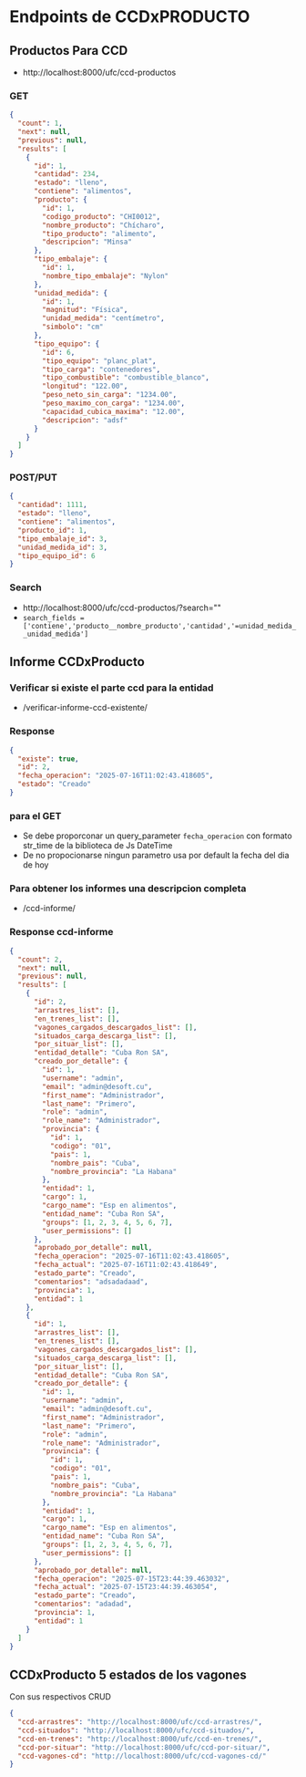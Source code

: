 # Endpoints de CCDxPRODUCTO

## Productos Para CCD

- http://localhost:8000/ufc/ccd-productos

### GET

```json
{
  "count": 1,
  "next": null,
  "previous": null,
  "results": [
    {
      "id": 1,
      "cantidad": 234,
      "estado": "lleno",
      "contiene": "alimentos",
      "producto": {
        "id": 1,
        "codigo_producto": "CHI0012",
        "nombre_producto": "Chícharo",
        "tipo_producto": "alimento",
        "descripcion": "Minsa"
      },
      "tipo_embalaje": {
        "id": 1,
        "nombre_tipo_embalaje": "Nylon"
      },
      "unidad_medida": {
        "id": 1,
        "magnitud": "Física",
        "unidad_medida": "centímetro",
        "simbolo": "cm"
      },
      "tipo_equipo": {
        "id": 6,
        "tipo_equipo": "planc_plat",
        "tipo_carga": "contenedores",
        "tipo_combustible": "combustible_blanco",
        "longitud": "122.00",
        "peso_neto_sin_carga": "1234.00",
        "peso_maximo_con_carga": "1234.00",
        "capacidad_cubica_maxima": "12.00",
        "descripcion": "adsf"
      }
    }
  ]
}
```

### POST/PUT

```json
{
  "cantidad": 1111,
  "estado": "lleno",
  "contiene": "alimentos",
  "producto_id": 1,
  "tipo_embalaje_id": 3,
  "unidad_medida_id": 3,
  "tipo_equipo_id": 6
}
```

### Search

- http://localhost:8000/ufc/ccd-productos/?search=""
- `search_fields = ['contiene','producto__nombre_producto','cantidad','=unidad_medida__unidad_medida']`

## Informe CCDxProducto

### Verificar si existe el parte ccd para la entidad

- /verificar-informe-ccd-existente/

### Response

```json
{
  "existe": true,
  "id": 2,
  "fecha_operacion": "2025-07-16T11:02:43.418605",
  "estado": "Creado"
}
```

### para el GET

- Se debe proporconar un query_parameter `fecha_operacion` con formato str_time
  de la biblioteca de Js DateTime
- De no propocionarse ningun parametro usa por default la fecha del dia de hoy

### Para obtener los informes una descripcion completa

- /ccd-informe/

### Response ccd-informe

```json
{
  "count": 2,
  "next": null,
  "previous": null,
  "results": [
    {
      "id": 2,
      "arrastres_list": [],
      "en_trenes_list": [],
      "vagones_cargados_descargados_list": [],
      "situados_carga_descarga_list": [],
      "por_situar_list": [],
      "entidad_detalle": "Cuba Ron SA",
      "creado_por_detalle": {
        "id": 1,
        "username": "admin",
        "email": "admin@desoft.cu",
        "first_name": "Administrador",
        "last_name": "Primero",
        "role": "admin",
        "role_name": "Administrador",
        "provincia": {
          "id": 1,
          "codigo": "01",
          "pais": 1,
          "nombre_pais": "Cuba",
          "nombre_provincia": "La Habana"
        },
        "entidad": 1,
        "cargo": 1,
        "cargo_name": "Esp en alimentos",
        "entidad_name": "Cuba Ron SA",
        "groups": [1, 2, 3, 4, 5, 6, 7],
        "user_permissions": []
      },
      "aprobado_por_detalle": null,
      "fecha_operacion": "2025-07-16T11:02:43.418605",
      "fecha_actual": "2025-07-16T11:02:43.418649",
      "estado_parte": "Creado",
      "comentarios": "adsadadaad",
      "provincia": 1,
      "entidad": 1
    },
    {
      "id": 1,
      "arrastres_list": [],
      "en_trenes_list": [],
      "vagones_cargados_descargados_list": [],
      "situados_carga_descarga_list": [],
      "por_situar_list": [],
      "entidad_detalle": "Cuba Ron SA",
      "creado_por_detalle": {
        "id": 1,
        "username": "admin",
        "email": "admin@desoft.cu",
        "first_name": "Administrador",
        "last_name": "Primero",
        "role": "admin",
        "role_name": "Administrador",
        "provincia": {
          "id": 1,
          "codigo": "01",
          "pais": 1,
          "nombre_pais": "Cuba",
          "nombre_provincia": "La Habana"
        },
        "entidad": 1,
        "cargo": 1,
        "cargo_name": "Esp en alimentos",
        "entidad_name": "Cuba Ron SA",
        "groups": [1, 2, 3, 4, 5, 6, 7],
        "user_permissions": []
      },
      "aprobado_por_detalle": null,
      "fecha_operacion": "2025-07-15T23:44:39.463032",
      "fecha_actual": "2025-07-15T23:44:39.463054",
      "estado_parte": "Creado",
      "comentarios": "adadad",
      "provincia": 1,
      "entidad": 1
    }
  ]
}
```

## CCDxProducto 5 estados de los vagones

Con sus respectivos CRUD

```json
{
  "ccd-arrastres": "http://localhost:8000/ufc/ccd-arrastres/",
  "ccd-situados": "http://localhost:8000/ufc/ccd-situados/",
  "ccd-en-trenes": "http://localhost:8000/ufc/ccd-en-trenes/",
  "ccd-por-situar": "http://localhost:8000/ufc/ccd-por-situar/",
  "ccd-vagones-cd": "http://localhost:8000/ufc/ccd-vagones-cd/"
}
```
